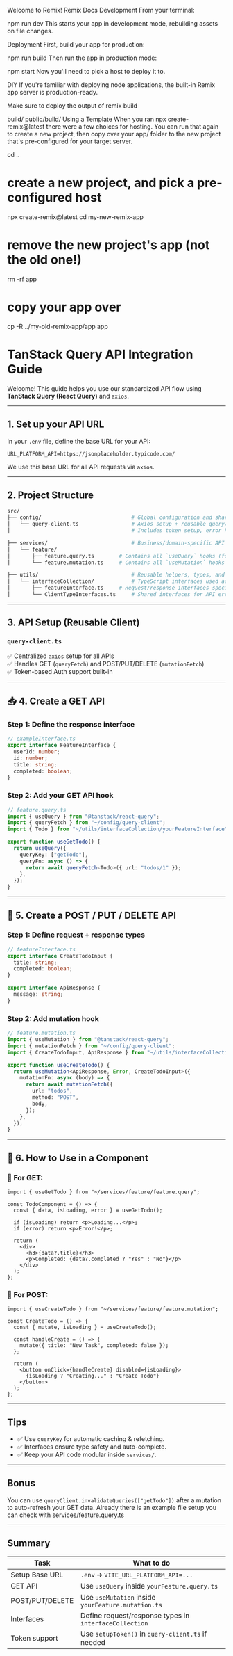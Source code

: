 Welcome to Remix!
Remix Docs
Development
From your terminal:

npm run dev
This starts your app in development mode, rebuilding assets on file changes.

Deployment
First, build your app for production:

npm run build
Then run the app in production mode:

npm start
Now you'll need to pick a host to deploy it to.

DIY
If you're familiar with deploying node applications, the built-in Remix app server is production-ready.

Make sure to deploy the output of remix build

build/
public/build/
Using a Template
When you ran npx create-remix@latest there were a few choices for hosting. You can run that again to create a new project, then copy over your app/ folder to the new project that's pre-configured for your target server.

cd ..
# create a new project, and pick a pre-configured host
npx create-remix@latest
cd my-new-remix-app
# remove the new project's app (not the old one!)
rm -rf app
# copy your app over
cp -R ../my-old-remix-app/app app



# TanStack Query API Integration Guide

Welcome! This guide helps you use our standardized API flow using **TanStack Query (React Query)** and `axios`.

---

## 1. Set up your API URL

In your `.env` file, define the base URL for your API:

```env
URL_PLATFORM_API=https://jsonplaceholder.typicode.com/
```

We use this base URL for all API requests via `axios`.

---

## 2. Project Structure

```bash
src/
├── config/                             # Global configuration and shared utilities
│   └── query-client.ts                 # Axios setup + reusable query/mutation functions (GET, POST, PUT, DELETE)
│                                       # Includes token setup, error handling, and default React Query client

├── services/                           # Business/domain-specific API hooks grouped by feature/module
│   └── feature/
│       ├── feature.query.ts        # Contains all `useQuery` hooks (for GET requests) for this feature
│       └── feature.mutation.ts     # Contains all `useMutation` hooks (for POST/PUT/DELETE requests)

├── utils/                              # Reusable helpers, types, and utilities
│   └── interfaceCollection/            # TypeScript interfaces used across the app
│       ├── featureInterface.ts     # Request/response interfaces specific to yourFeature APIs
│       └── ClientTypeInterfaces.ts     # Shared interfaces for API error handling, standard responses, etc.

```

---

## 3. API Setup (Reusable Client)

### `query-client.ts`

✅ Centralized `axios` setup for all APIs  
✅ Handles GET (`queryFetch`) and POST/PUT/DELETE (`mutationFetch`)  
✅ Token-based Auth support built-in

---

## 📥 4. Create a GET API

### Step 1: Define the response interface

```ts
// exampleInterface.ts
export interface FeatureInterface {
  userId: number;
  id: number;
  title: string;
  completed: boolean;
}
```

### Step 2: Add your GET API hook

```ts
// feature.query.ts
import { useQuery } from "@tanstack/react-query";
import { queryFetch } from "~/config/query-client";
import { Todo } from "~/utils/interfaceCollection/yourFeatureInterface";

export function useGetTodo() {
  return useQuery({
    queryKey: ["getTodo"],
    queryFn: async () => {
      return await queryFetch<Todo>({ url: "todos/1" });
    },
  });
}
```

---

## 📝 5. Create a POST / PUT / DELETE API

### Step 1: Define request + response types

```ts
// featureInterface.ts
export interface CreateTodoInput {
  title: string;
  completed: boolean;
}

export interface ApiResponse {
  message: string;
}
```

### Step 2: Add mutation hook

```ts
// feature.mutation.ts
import { useMutation } from "@tanstack/react-query";
import { mutationFetch } from "~/config/query-client";
import { CreateTodoInput, ApiResponse } from "~/utils/interfaceCollection/yourFeatureInterface";

export function useCreateTodo() {
  return useMutation<ApiResponse, Error, CreateTodoInput>({
    mutationFn: async (body) => {
      return await mutationFetch({
        url: "todos",
        method: "POST",
        body,
      });
    },
  });
}
```

---

## 🚀 6. How to Use in a Component

### 📡 For GET:

```tsx
import { useGetTodo } from "~/services/feature/feature.query";

const TodoComponent = () => {
  const { data, isLoading, error } = useGetTodo();

  if (isLoading) return <p>Loading...</p>;
  if (error) return <p>Error!</p>;

  return (
    <div>
      <h3>{data?.title}</h3>
      <p>Completed: {data?.completed ? "Yes" : "No"}</p>
    </div>
  );
};
```

### 🧾 For POST:

```tsx
import { useCreateTodo } from "~/services/feature/feature.mutation";

const CreateTodo = () => {
  const { mutate, isLoading } = useCreateTodo();

  const handleCreate = () => {
    mutate({ title: "New Task", completed: false });
  };

  return (
    <button onClick={handleCreate} disabled={isLoading}>
      {isLoading ? "Creating..." : "Create Todo"}
    </button>
  );
};
```

---

## Tips

- ✅ Use `queryKey` for automatic caching & refetching.
- ✅ Interfaces ensure type safety and auto-complete.
- ✅ Keep your API code modular inside `services/`.

---

## Bonus

You can use `queryClient.invalidateQueries(["getTodo"])` after a mutation to auto-refresh your GET data.
Already there is an example file setup you can check with services/feature.query.ts

---

## Summary

| Task               | What to do                                      |
|--------------------|-------------------------------------------------|
| Setup Base URL     | `.env` ➜ `VITE_URL_PLATFORM_API=...`           |
| GET API            | Use `useQuery` inside `yourFeature.query.ts`   |
| POST/PUT/DELETE    | Use `useMutation` inside `yourFeature.mutation.ts` |
| Interfaces         | Define request/response types in `interfaceCollection` |
| Token support      | Use `setupToken()` in `query-client.ts` if needed |
